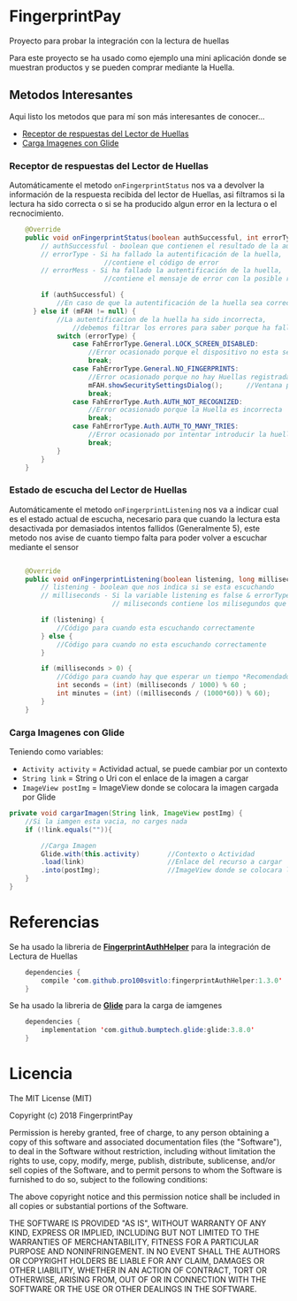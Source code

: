 # FingerprintPay
Proyecto para probar la integración con la lectura de huellas

Para este proyecto se ha usado como ejemplo una mini aplicación donde se muestran productos y se pueden comprar mediante la Huella.

## Metodos Interesantes
Aqui listo los metodos que para mí son más interesantes de conocer...
- <a href="#receptor-de-respuestas-del-lector-de-huellas">Receptor de respuestas del Lector de Huellas</a>
- <a href="#carga-imagenes-con-glide">Carga Imagenes con Glide</a>

### Receptor de respuestas del Lector de Huellas
Automáticamente el metodo `onFingerprintStatus` nos va a devolver la información de la respuesta recibida del lector de Huellas, asi filtramos si la lectura ha sido correcta o si se ha producido algun error en la lectura o el recnocimiento.
```java
    @Override
    public void onFingerprintStatus(boolean authSuccessful, int errorType, CharSequence errorMess) {
        // authSuccessful - boolean que contienen el resultado de la autentificación
        // errorType - Si ha fallado la autentificación de la huella, 
                        //contiene el código de error
        // errorMess - Si ha fallado la autentificación de la huella, 
                        //contiene el mensaje de error con la posible razón del error

        if (authSuccessful) {
            //En caso de que la autentificación de la huella sea correcta ejecuta el código de aqui
      } else if (mFAH != null) {
            //La autentificacion de la huella ha sido incorrecta, 
                //debemos filtrar los errores para saber porque ha fallado
            switch (errorType) {
                case FahErrorType.General.LOCK_SCREEN_DISABLED:
                    //Error ocasionado porque el dispositivo no esta seguro al no tener la pantalla de bloqueo protegida
                    break;
                case FahErrorType.General.NO_FINGERPRINTS:
                    //Error ocasionado porque no hay Huellas registradas en el dispositivo
                    mFAH.showSecuritySettingsDialog();      //Ventana predefinida avisando de esto
                    break;
                case FahErrorType.Auth.AUTH_NOT_RECOGNIZED:
                    //Error ocasionado porque la Huella es incorrecta
                    break;
                case FahErrorType.Auth.AUTH_TO_MANY_TRIES:
                    //Error ocasionado por intentar introducir la huella incorrecta demasiadas veces
                    break;
            }
        }
    }

```

### Estado de escucha del Lector de Huellas
Automáticamente el metodo `onFingerprintListening` nos va a indicar cual es el estado actual de escucha, necesario para que cuando la lectura esta desactivada por demasiados intentos fallidos (Generalmente 5), este metodo nos avise de cuanto tiempo falta para poder volver a escuchar mediante el sensor
```java

    @Override
    public void onFingerprintListening(boolean listening, long milliseconds) {
        // listening - boolean que nos indica si se esta escuchando
        // milliseconds - Si la variable listening es false & errorType = AUTH_TO_MANY_TRIES,
                          // miliseconds contiene los milisegundos que faltan para que el Lector pueda volver a funcionar

        if (listening) {
            //Código para cuando esta escuchando correctamente
        } else {
            //Código para cuando no esta escuchando correctamente
        }

        if (milliseconds > 0) {
            //Código para cuando hay que esperar un tiempo *Recomendado informar al usuario del tiempo que falta
            int seconds = (int) (milliseconds / 1000) % 60 ;            //Tiempo en segundos
            int minutes = (int) ((milliseconds / (1000*60)) % 60);      //Tiempo en minutos
        }
    }

```


### Carga Imagenes con Glide
Teniendo como variables:
- `Activity activity` = Actividad actual, se puede cambiar por un contexto
- `String link` = String o Uri con el enlace de la imagen a cargar
- `ImageView postImg` = ImageView donde se colocara la imagen cargada por Glide
```java
private void cargarImagen(String link, ImageView postImg) {
    //Si la iamgen esta vacia, no carges nada
    if (!link.equals("")){

        //Carga Imagen
        Glide.with(this.activity)       //Contexto o Actividad
        .load(link)                     //Enlace del recurso a cargar
        .into(postImg);                 //ImageView donde se colocara la imagen
    }
}
```

# Referencias
Se ha usado la libreria de <a href="https://github.com/pro100svitlo/FingerprintAuthHelper">**FingerprintAuthHelper**</a> para la integración de Lectura de Huellas 
```java
    dependencies {
        compile 'com.github.pro100svitlo:fingerprintAuthHelper:1.3.0'
    }
```

Se ha usado la libreria de <a href="https://github.com/bumptech/glide">**Glide**</a> para la carga de iamgenes
```java
    dependencies {
        implementation 'com.github.bumptech.glide:glide:3.8.0'
    }
```

# Licencia
The MIT License (MIT)

Copyright (c) 2018 FingerprintPay

Permission is hereby granted, free of charge, to any person obtaining a copy of this software and associated documentation files (the "Software"), to deal in the Software without restriction, including without limitation the rights to use, copy, modify, merge, publish, distribute, sublicense, and/or sell copies of the Software, and to permit persons to whom the Software is furnished to do so, subject to the following conditions:

The above copyright notice and this permission notice shall be included in all copies or substantial portions of the Software.

THE SOFTWARE IS PROVIDED "AS IS", WITHOUT WARRANTY OF ANY KIND, EXPRESS OR IMPLIED, INCLUDING BUT NOT LIMITED TO THE WARRANTIES OF MERCHANTABILITY, FITNESS FOR A PARTICULAR PURPOSE AND NONINFRINGEMENT. IN NO EVENT SHALL THE AUTHORS OR COPYRIGHT HOLDERS BE LIABLE FOR ANY CLAIM, DAMAGES OR OTHER LIABILITY, WHETHER IN AN ACTION OF CONTRACT, TORT OR OTHERWISE, ARISING FROM, OUT OF OR IN CONNECTION WITH THE SOFTWARE OR THE USE OR OTHER DEALINGS IN THE SOFTWARE.

